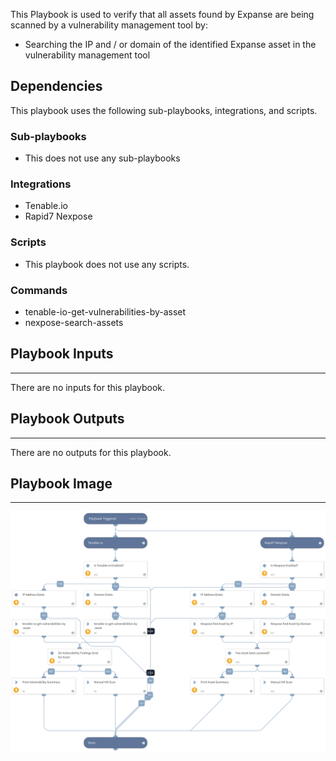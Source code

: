 This Playbook is used to verify that all assets found by Expanse are being scanned by a vulnerability management tool by: 
- Searching the IP and / or domain of the identified Expanse asset in the vulnerability management tool

## Dependencies
This playbook uses the following sub-playbooks, integrations, and scripts.

### Sub-playbooks
* This does not use any sub-playbooks

### Integrations
* Tenable.io
* Rapid7 Nexpose

### Scripts
* This playbook does not use any scripts.

### Commands
* tenable-io-get-vulnerabilities-by-asset
* nexpose-search-assets

## Playbook Inputs
---
There are no inputs for this playbook.

## Playbook Outputs
---
There are no outputs for this playbook.

## Playbook Image

---
![Expanse VM Enrich](https://raw.githubusercontent.com/demisto/content/master/Packs/ExpanseV2/doc_files/Expanse_VM_Enrich.png)
